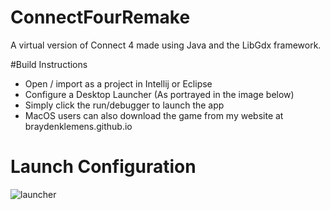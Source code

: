 # ConnectFourRemake

A virtual version of Connect 4 made using Java and the LibGdx framework.

#Build Instructions
- Open / import as a project in Intellij or Eclipse
- Configure a Desktop Launcher (As portrayed in the image below)
- Simply click the run/debugger to launch the app
- MacOS users can also download the game from my website at braydenklemens.github.io

# Launch Configuration
![launcher](https://user-images.githubusercontent.com/40216205/205396619-6ca9bbcc-2a8d-4abb-b3cc-864f8bbfbe5b.png)
